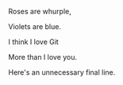 Roses are whurple,

Violets are blue.

I think I love Git

More than I love you.

Here's an unnecessary final line.